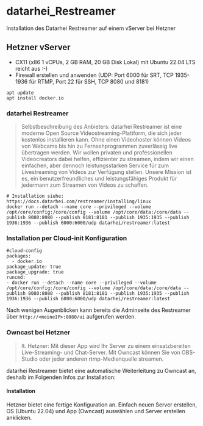 # datarhei_Restreamer
Installation des Datarhei Restreamer auf einem vServer bei Hetzner
## Hetzner vServer
- CX11 (x86 1 vCPUs, 2 GB RAM, 20 GB Disk Lokal) mit Ubuntu 22.04 LTS reicht aus :-)
- Firewall erstellen und anwenden (UDP: Port 6000 für SRT, TCP 1935-1936 für RTMP, Port 22 für SSH, TCP 8080 und 8181)
```
apt update
apt install docker.io
```
### datarhei Restreamer
>Selbstbeschreibung des Anbieters:
>datarhei Restreamer ist eine moderne Open Source Videostreaming-Plattform, die sich jeder kostenlos installieren kann. Ohne einen Videohoster können Videos von Webcams bis hin zu Fernsehprogrammen zuverlässig live übertragen werden. Wir wollen privaten und professionellen Videocreators dabei helfen, effizienter zu streamen, indem wir einen einfachen, aber dennoch leistungsstarken Service für zum Livestreaming von Videos zur Verfügung stellen. Unsere Mission ist es, ein benutzerfreundliches und leistungsfähiges Produkt für jedermann zum Streamen von Videos zu schaffen.
```
# Installation siehe: https://docs.datarhei.com/restreamer/installing/linux
docker run --detach --name core --privileged --volume /opt/core/config:/core/config --volume /opt/core/data:/core/data --publish 8080:8080 --publish 8181:8181 --publish 1935:1935 --publish 1936:1936 --publish 6000:6000/udp datarhei/restreamer:latest
```
### Installation per Cloud-init Konfiguration
```
#cloud-config
packages:
  - docker.io
package_update: true
package_upgrade: true
runcmd:
- docker run --detach --name core --privileged --volume /opt/core/config:/core/config --volume /opt/core/data:/core/data --publish 8080:8080 --publish 8181:8181 --publish 1935:1935 --publish 1936:1936 --publish 6000:6000/udp datarhei/restreamer:latest
```
Nach wenigen Augenblicken kann bereits die Adminseite des Restreamer über `http://<meineIP>:8080/ui` aufgerufen werden.

### Owncast bei Hetzner
>lt. Hetzner:
>Mit dieser App wird Ihr Server zu einem einsatzbereiten Live-Streaming- und Chat-Server. Mit Owncast können Sie von OBS-Studio oder jeder anderen rtmp-Medienquelle streamen.

datarhei Restreamer bietet eine automatische Weiterleitung zu Owncast an, deshalb im Folgenden Infos zur Installation:
#### Installation
Hetzner bietet eine fertige Konfiguration an. Einfach neuen Server erstellen, OS (Ubuntu 22.04) und App (Owncast) auswählen und Server erstellen anklicken.
